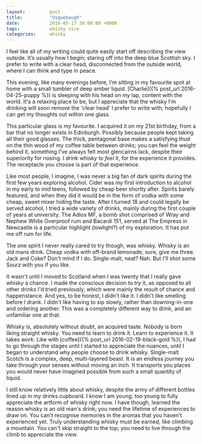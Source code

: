 ```yaml
---
layout:         post
title:          "Usquebaugh"
date:           2016-05-17 20:00:00 +0000
tags:           whisky vice
categories:     whisky
---
```


I feel like all of my writing could quite easily start off describing the view outside. It’s usually how I begin; staring off into the deep blue Scottish sky. I prefer to write with a clear head, disconnected from the outside world, where I can think and type in peace. 

<!-- Read More -->

This evening, like many evenings before, I'm sitting in my favourite spot at home with a small tumbler of deep amber liquid. [Charlie]({% post_url 2016-04-25-puppy %}) is sleeping with his head on my lap, content with the world. It's a relaxing place to be, but I appreciate that the whisky I'm drinking will soon remove the 'clear head' I prefer to write with; hopefully I can get my thoughts out within one glass.

This particular glass is my favourite. I acquired it on my 21st birthday, from a bar that no longer exists in Edinburgh. Possibly because people kept taking all their good glasses. The thick, pentagonal base makes a satisfying thud on the thin wood of my coffee table between drinks; you can feel the weight behind it, something I've always felt most glencairns lack, despite their superiority for nosing. I drink whisky to <i>feel</i> it, for the experience it provides. The receptacle you choose is part of that experience.

Like most people, I imagine, I was never a big fan of dark spirits during the first few years exploring alcohol. Cider was my first introduction to alcohol in my early to mid teens, followed by cheap beer shortly after. Spirits barely featured, and when they did it would be in the form of vodka with some cheap, sweet mixer hiding the taste. After I turned 18 and could legally be served alcohol, I tried a wide variety of drinks, mainly during the first couple of years at university. The Adios MF, a bomb shot comprised of Wray and Nephew White Overproof rum and Bacardi 151, served at The Empress in Newcastle is a particular highlight (lowlight?) of my exploration. It has put me off rum for life.

The one spirit I never really cared to try though, was whisky. Whisky is an old mans drink. Cheap vodka with off-brand lemonade, sure, give me three. Jack and Coke? Don't mind if I do. Single-malt, neat? Nah. But I'll shot some Sourz with you if you like.

It wasn't until I moved to Scotland when I was twenty that I really gave whisky a chance. I made the conscious decision to *try* it, as opposed to all other drinks I'd tried previously, which were mainly the result of chance and happenstance. And yes, to be honest, I didn't like it. I didn't like smelling before I drank. I didn't like having to sip slowly, rather than downing-in-one and ordering another. This was a completely different way to drink, and an unfamiliar one at that.

Whisky is, absolutely without doubt, an acquired taste. Nobody is born liking straight whisky. You need to learn to drink it. Learn to experience it. It takes *work*. Like with [coffee]({% post_url 2016-02-19-black-gold %}), I had to go through the stages until I started to appreciate the nuances, until I began to understand why people choose to drink whisky. Single-malt Scotch is a complex, deep, multi-layered beast. It is an endless journey you take through your senses without moving an inch. It transports you places you would never have imagined possible from such a small quantity of liquid.

I still know relatively little about whisky, despite the army of different bottles lined up in my drinks cupboard. I know I am young; too young to fully appreciate the artform of whisky right now. I have though, learned the reason whisky is an old man's drink; you need the lifetime of experiences to draw on. You can't recognise memories in the aromas that you haven't experienced yet. Truly understanding whisky must be earned, like climbing a mountain. You can't skip straight to the top; you need to live through the climb to appreciate the view. 
